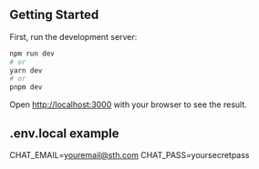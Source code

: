 ## Getting Started

First, run the development server:

```bash
npm run dev
# or
yarn dev
# or
pnpm dev
```

Open [http://localhost:3000](http://localhost:3000) with your browser to see the result.

## .env.local example
CHAT_EMAIL=youremail@sth.com
CHAT_PASS=yoursecretpass

